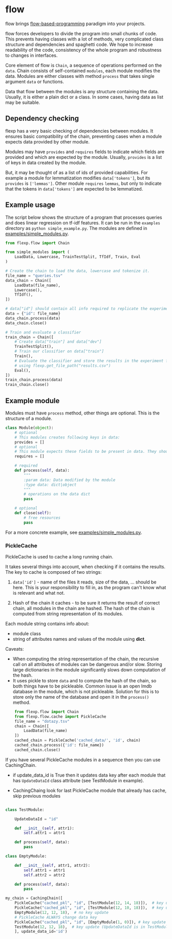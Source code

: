 # flow
flow brings [flow-based-programming](https://wiki.python.org/moin/FlowBasedProgramming) paradigm into your projects.

flow forces developers to divide the program into small chunks of code. 
This prevents having classes with a lot of methods, very complicated class structure and dependencies and spaghetti code. 
We hope to increase readability of the code, consistency of the whole program and robustness to changes in interfaces.

Core element of flow is `Chain`, a sequence of operations performed on the `data`. 
Chain consists of self-contained `modules`, each module modifies the data.
Modules are either classes with method `process` that takes single argument `data` or functions.

Data that flow between the modules is any structure containing the data. 
Usually, it is either a plain dict or a class.
In some cases, having data as list may be suitable.


## Dependency checking
flexp has a very basic checking of dependencies between modules. 
It ensures basic compatibility of the chain, preventing cases when a module expects data provided by other module.

Modules may have `provides` and `requires` fields to indicate which fields are provided and which are expected by the module.
Usually, `provides` is a list of keys in data created by the module. 

But, it may be thought of as a list of ids of provided capabilities. 
For example a module for lemmatization modifies `data['tokens']`, but its `provides` is `['lemmas']`. 
Other module `requires` `lemmas`, but only to indicate that the tokens in `data['tokens']` are expected to be lemmatized.   


## Example usage
The script below shows the structure of a program that processes queries and does linear regression on tf-idf features. It can be run in the `examples` directory as `python simple_example.py`.
The modules are defined in [examples/simple_modules.py](examples/simple_modules.py).
```python
from flexp.flow import Chain

from simple_modules import (
    LoadData, Lowercase, TrainTestSplit, TfIdf, Train, Eval
)

# Create the chain to load the data, lowercase and tokenize it.
file_name = "queries.tsv"
data_chain = Chain([
    LoadData(file_name),
    Lowercase(),
    TfIdf(),
])

# data["id"] should contain all info required to replicate the experiment.
data = {"id": file_name}
data_chain.process(data)
data_chain.close()

# Train and evaluate a classifier
train_chain = Chain([
    # Create data["train"] and data["dev"]
    TrainTestSplit(),
    # Train our classifier on data["train"]
    Train(),
    # Evaluate the classifier and store the results in the experiment folder
    # using flexp.get_file_path("results.csv")
    Eval(),
])
train_chain.process(data)
train_chain.close()
```

## Example module
Modules must have `process` method, other things are optional. This is the structure of a module.
```python
class Module(object):
    # optional
    # This modules creates following keys in data:
    provides = []
    # optional
    # This module expects these fields to be present in data. They should be provided by modules before this one. 
    requires = []

    # required
    def process(self, data):
        """
        :param data: Data modified by the module
        :type data: dict|object 
        """
        # operations on the data dict
        pass

    # optional
    def close(self):
        # free resources
        pass
```
For a more concrete example, see [examples/simple_modules.py](examples/simple_modules.py).

### PickleCache

PickleCache is used to cache a long running chain. 

It takes several things into account, when checking if it contains the results. 
The key to cache is composed of two strings:

1) `data['id']` - name of the files it reads, size of the data, ... should be here. 
This is your responsibility to fill in, as the program can't know what is relevant and what not.

2) Hash of the chain it caches - to be sure it returns the result of correct chain, all modules in the chain are hashed.
 The hash of the chain is computed from string representation of its modules. 

 Each module string contains info about:
   * module class
   * string of attributes names and values of the module using __dict__.
    

Caveats:    
* When computing the string representation of the chain, the recursive call on all attributes of modules can be dangerous and/or slow.
Storing large dictionaries in the module significantly slows down computation of the hash.
* It uses pickle to store `data` and to compute the hash of the chain, so both things have to be pickleable. 
Common issue is an open lmdb database in the module, which is not pickleable. 
Solution for this is to store only the name of the database and open it in the `process()` method.



```python
    from flexp.flow import Chain
    from flexp.flow.cache import PickleCache
    file_name = "dotazy.tsv"
    chain = Chain([
        LoadData(file_name)
    ])
    cached_chain = PickleCache('cached_data/', 'id', chain)
    cached_chain.process({'id': file_name})
    cached_chain.close()
```


If you have several PickleCache modules in a sequence then you can
use CachingChain.

- if update_data_id is True then it updates data key after each module
that has `UpdateDataId` class attribute (see TestModule in example).

- CachingChaing look for last PickleCache module that already has cache, skip previous modules

```python

class TestModule:

    UpdateDataId = "id"

    def __init__(self, attr1):
        self.attr1 = attr1

    def process(self, data):
        pass

class EmptyModule:

    def __init__(self, attr1, attr2):
        self.attr1 = attr1
        self.attr2 = attr2

    def process(self, data):
        pass

my_chain = CachingChain([
    PickleCache("cached_pkl", "id", [TestModule(12, 14, 18)]),  # key update
    PickleCache("cached_pkl", "id", [TestModule(12, 10, 18)]),  # key update
    EmptyModule(12, 12, 18),  # no key update
    # PickleCache ALWAYS change data key
    PickleCache("cached_pkl", "id", [EmptyModule(1, 0)]), # key update
    TestModule(12, 12, 18),  # key update (UpdateDataId is in TestModule)
    ], update_data_id='id')
```
